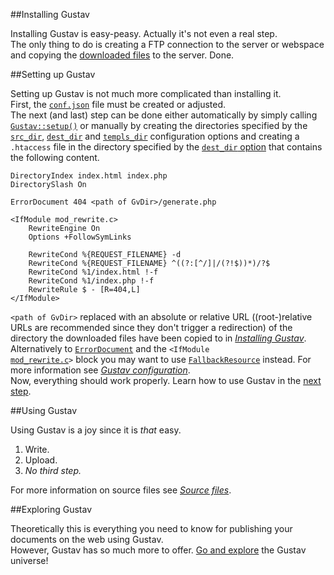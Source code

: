 ##Installing Gustav

Installing Gustav is easy-peasy. Actually it's not even a real step.  
The only thing to do is creating a FTP connection to the server or webspace and copying the [downloaded files](https://github.com/futape/gustav/archive/master.zip) to the server. Done.



##Setting up Gustav

Setting up Gustav is not much more complicated than installing it.  
First, the [`conf.json`](Gustav-configuration#confjson) file must be created or adjusted.  
The next (and last) step can be done either automatically by simply calling [`Gustav::setup()`](Public-API%3A-Gustav#bool-setup) or manually by creating the directories specified by the [`src_dir`](Gustav-configuration#string-src_dir), [`dest_dir`](Gustav-configuration#string-dest_dir) and [`templs_dir`](Gustav-configuration#string-templs_dir) configuration options and creating a `.htaccess` file in the directory specified by the [`dest_dir` option](Gustav-configuration#string-dest_dir) that contains the following content.

    DirectoryIndex index.html index.php
    DirectorySlash On
    
    ErrorDocument 404 <path of GvDir>/generate.php
    
    <IfModule mod_rewrite.c>
        RewriteEngine On
        Options +FollowSymLinks
        
        RewriteCond %{REQUEST_FILENAME} -d
        RewriteCond %{REQUEST_FILENAME} ^((?:[^/]|/(?!$))*)/?$
        RewriteCond %1/index.html !-f
        RewriteCond %1/index.php !-f
        RewriteRule $ - [R=404,L]
    </IfModule>

`<path of GvDir>` replaced with an absolute or relative URL ((root-)relative URLs are recommended since they don't trigger a redirection) of the directory the downloaded files have been copied to in [*Installing Gustav*](#installing-gustav). Alternatively to [`ErrorDocument`](http://httpd.apache.org/docs/2.4/mod/core.html#errordocument) and the <code>&lt;IfModule <a href="http://httpd.apache.org/docs/2.4/mod/mod_rewrite.html">mod_rewrite.c</a>&gt;</code> block you may want to use [`FallbackResource`](http://httpd.apache.org/docs/2.4/mod/mod_dir.html#fallbackresource) instead. For more information see [*Gustav configuration*](Gustav-configuration#bool-use_fallback_resource--false).  
Now, everything should work properly. Learn how to use Gustav in the [next step](#using-gustav).



##Using Gustav

Using Gustav is a joy since it is *that* easy.

1.  Write.
2.  Upload.
3.  *No third step.*

For more information on source files see [*Source files*](Source-files).



##Exploring Gustav

Theoretically this is everything you need to know for publishing your documents on the web using Gustav.  
However, Gustav has so much more to offer. [Go and explore](Home) the Gustav universe!

